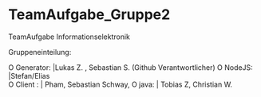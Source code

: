 # TeamAufgabe_Gruppe2
TeamAufgabe Informationselektronik

Gruppeneinteilung:

  Ο Generator:      |Lukas Z. , Sebastian S. (Github Verantwortlicher)
  Ο NodeJS:         |Stefan/Elias   
  Ο Client :        |  Pham, Sebastian Schway,
  Ο java:           |  Tobias Z, Christian W. 

